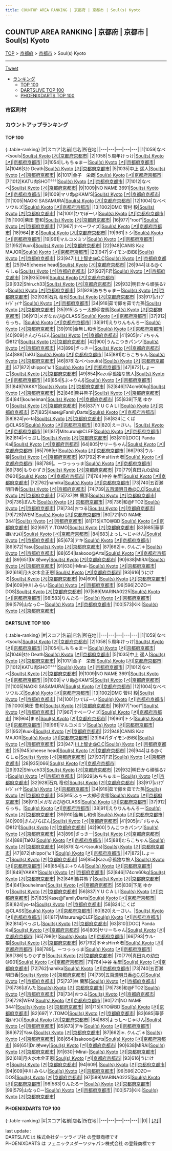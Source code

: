 ```yaml
---
title: COUNTUP AREA RANKING | 京都府 | 京都市 | Soul(s) Kyoto
---
```

## COUNTUP AREA RANKING | 京都府 | 京都市 | Soul(s) Kyoto

[TOP](/darts/rank/) > [京都府](/darts/rank/京都府/) > [京都市](/darts/rank/京都府/京都市/) > Soul(s) Kyoto

___

<a href="https://twitter.com/share?ref_src=twsrc%5Etfw" data-text="COUNTUP AREA RANKING | 京都府京都市Soul(s) Kyoto" class="twitter-share-button" data-hashtags="DARTSLIVE,PHOENIXDARTS,darts,ダーツ" data-show-count="false">Tweet</a>

* [ランキング](#カウントアップランキング)
    * [TOP 100](#top-100)
    * [DARTSLIVE TOP 100](#dartslive-top-100)
    * [PHOENIXDARTS TOP 100](#phoenixdarts-top-100)

### 市区町村

<ul>

</ul>

### カウントアップランキング

#### TOP 100



{:.table-ranking}
|#|スコア|名前|店名|所在地|
|---|---|---|---|---|
|1|1059|<span class="rank-name-dl">なべべsouls</span>|<a href="/darts/rank/shops/c0c234a1d757ee0e774c926eb736cb5a.html">Soul(s) Kyoto</a> <a href="https://search.dartslive.com/jp/shop/c0c234a1d757ee0e774c926eb736cb5a">[↗]</a>|<a href="/darts/rank/京都府/京都市">京都府京都市</a>|
|2|1058|<span class="rank-name-dl">５周年けっけ</span>|<a href="/darts/rank/shops/c0c234a1d757ee0e774c926eb736cb5a.html">Soul(s) Kyoto</a> <a href="https://search.dartslive.com/jp/shop/c0c234a1d757ee0e774c926eb736cb5a">[↗]</a>|<a href="/darts/rank/京都府/京都市">京都府京都市</a>|
|3|1054|<span class="rank-name-dl">しもちゅまー</span>|<a href="/darts/rank/shops/c0c234a1d757ee0e774c926eb736cb5a.html">Soul(s) Kyoto</a> <a href="https://search.dartslive.com/jp/shop/c0c234a1d757ee0e774c926eb736cb5a">[↗]</a>|<a href="/darts/rank/京都府/京都市">京都府京都市</a>|
|4|1046|<span class="rank-name-dl">ﾀｶｼ Death</span>|<a href="/darts/rank/shops/c0c234a1d757ee0e774c926eb736cb5a.html">Soul(s) Kyoto</a> <a href="https://search.dartslive.com/jp/shop/c0c234a1d757ee0e774c926eb736cb5a">[↗]</a>|<a href="/darts/rank/京都府/京都市">京都府京都市</a>|
|5|1035|<span class="rank-name-dl">中上 遥人</span>|<a href="/darts/rank/shops/c0c234a1d757ee0e774c926eb736cb5a.html">Soul(s) Kyoto</a> <a href="https://search.dartslive.com/jp/shop/c0c234a1d757ee0e774c926eb736cb5a">[↗]</a>|<a href="/darts/rank/京都府/京都市">京都府京都市</a>|
|6|1017|<span class="rank-name-dl">金子　栄哉</span>|<a href="/darts/rank/shops/c0c234a1d757ee0e774c926eb736cb5a.html">Soul(s) Kyoto</a> <a href="https://search.dartslive.com/jp/shop/c0c234a1d757ee0e774c926eb736cb5a">[↗]</a>|<a href="/darts/rank/京都府/京都市">京都府京都市</a>|
|7|1012|<span class="rank-name-dl">KATU肉SHOT°°°</span>|<a href="/darts/rank/shops/c0c234a1d757ee0e774c926eb736cb5a.html">Soul(s) Kyoto</a> <a href="https://search.dartslive.com/jp/shop/c0c234a1d757ee0e774c926eb736cb5a">[↗]</a>|<a href="/darts/rank/京都府/京都市">京都府京都市</a>|
|7|1012|<span class="rank-name-dl">なべべ</span>|<a href="/darts/rank/shops/c0c234a1d757ee0e774c926eb736cb5a.html">Soul(s) Kyoto</a> <a href="https://search.dartslive.com/jp/shop/c0c234a1d757ee0e774c926eb736cb5a">[↗]</a>|<a href="/darts/rank/京都府/京都市">京都府京都市</a>|
|9|1009|<span class="rank-name-dl">NO NAME 3691</span>|<a href="/darts/rank/shops/c0c234a1d757ee0e774c926eb736cb5a.html">Soul(s) Kyoto</a> <a href="https://search.dartslive.com/jp/shop/c0c234a1d757ee0e774c926eb736cb5a">[↗]</a>|<a href="/darts/rank/京都府/京都市">京都府京都市</a>|
|9|1009|<span class="rank-name-dl">マリ亀@KAM&#x27;S</span>|<a href="/darts/rank/shops/c0c234a1d757ee0e774c926eb736cb5a.html">Soul(s) Kyoto</a> <a href="https://search.dartslive.com/jp/shop/c0c234a1d757ee0e774c926eb736cb5a">[↗]</a>|<a href="/darts/rank/京都府/京都市">京都府京都市</a>|
|11|1005|<span class="rank-name-dl">NAOKI SASAMURA</span>|<a href="/darts/rank/shops/c0c234a1d757ee0e774c926eb736cb5a.html">Soul(s) Kyoto</a> <a href="https://search.dartslive.com/jp/shop/c0c234a1d757ee0e774c926eb736cb5a">[↗]</a>|<a href="/darts/rank/京都府/京都市">京都府京都市</a>|
|12|1004|<span class="rank-name-dl">なべべソウルズ</span>|<a href="/darts/rank/shops/c0c234a1d757ee0e774c926eb736cb5a.html">Soul(s) Kyoto</a> <a href="https://search.dartslive.com/jp/shop/c0c234a1d757ee0e774c926eb736cb5a">[↗]</a>|<a href="/darts/rank/京都府/京都市">京都府京都市</a>|
|13|1002|<span class="rank-name-dl">DMC 菅村 毅</span>|<a href="/darts/rank/shops/c0c234a1d757ee0e774c926eb736cb5a.html">Soul(s) Kyoto</a> <a href="https://search.dartslive.com/jp/shop/c0c234a1d757ee0e774c926eb736cb5a">[↗]</a>|<a href="/darts/rank/京都府/京都市">京都府京都市</a>|
|14|1001|<span class="rank-name-dl">ひでぼーい</span>|<a href="/darts/rank/shops/c0c234a1d757ee0e774c926eb736cb5a.html">Soul(s) Kyoto</a> <a href="https://search.dartslive.com/jp/shop/c0c234a1d757ee0e774c926eb736cb5a">[↗]</a>|<a href="/darts/rank/京都府/京都市">京都府京都市</a>|
|15|1000|<span class="rank-name-dl">柴田 豊和</span>|<a href="/darts/rank/shops/c0c234a1d757ee0e774c926eb736cb5a.html">Soul(s) Kyoto</a> <a href="https://search.dartslive.com/jp/shop/c0c234a1d757ee0e774c926eb736cb5a">[↗]</a>|<a href="/darts/rank/京都府/京都市">京都府京都市</a>|
|16|977|<span class="rank-name-dl">&quot;root&quot;</span>|<a href="/darts/rank/shops/c0c234a1d757ee0e774c926eb736cb5a.html">Soul(s) Kyoto</a> <a href="https://search.dartslive.com/jp/shop/c0c234a1d757ee0e774c926eb736cb5a">[↗]</a>|<a href="/darts/rank/京都府/京都市">京都府京都市</a>|
|17|967|<span class="rank-name-dl">ナベーワイズ</span>|<a href="/darts/rank/shops/c0c234a1d757ee0e774c926eb736cb5a.html">Soul(s) Kyoto</a> <a href="https://search.dartslive.com/jp/shop/c0c234a1d757ee0e774c926eb736cb5a">[↗]</a>|<a href="/darts/rank/京都府/京都市">京都府京都市</a>|
|18|964|<span class="rank-name-dl">まる</span>|<a href="/darts/rank/shops/c0c234a1d757ee0e774c926eb736cb5a.html">Soul(s) Kyoto</a> <a href="https://search.dartslive.com/jp/shop/c0c234a1d757ee0e774c926eb736cb5a">[↗]</a>|<a href="/darts/rank/京都府/京都市">京都府京都市</a>|
|19|961|<span class="rank-name-dl">トシ</span>|<a href="/darts/rank/shops/c0c234a1d757ee0e774c926eb736cb5a.html">Soul(s) Kyoto</a> <a href="https://search.dartslive.com/jp/shop/c0c234a1d757ee0e774c926eb736cb5a">[↗]</a>|<a href="/darts/rank/京都府/京都市">京都府京都市</a>|
|19|961|<span class="rank-name-dl">マルコメミソ</span>|<a href="/darts/rank/shops/c0c234a1d757ee0e774c926eb736cb5a.html">Soul(s) Kyoto</a> <a href="https://search.dartslive.com/jp/shop/c0c234a1d757ee0e774c926eb736cb5a">[↗]</a>|<a href="/darts/rank/京都府/京都市">京都府京都市</a>|
|21|952|<span class="rank-name-dl">¥uuki</span>|<a href="/darts/rank/shops/c0c234a1d757ee0e774c926eb736cb5a.html">Soul(s) Kyoto</a> <a href="https://search.dartslive.com/jp/shop/c0c234a1d757ee0e774c926eb736cb5a">[↗]</a>|<a href="/darts/rank/京都府/京都市">京都府京都市</a>|
|22|948|<span class="rank-name-dl">CANIS Kaz MAJOR</span>|<a href="/darts/rank/shops/c0c234a1d757ee0e774c926eb736cb5a.html">Soul(s) Kyoto</a> <a href="https://search.dartslive.com/jp/shop/c0c234a1d757ee0e774c926eb736cb5a">[↗]</a>|<a href="/darts/rank/京都府/京都市">京都府京都市</a>|
|23|947|<span class="rank-name-dl">ダイモン(BiBi)</span>|<a href="/darts/rank/shops/c0c234a1d757ee0e774c926eb736cb5a.html">Soul(s) Kyoto</a> <a href="https://search.dartslive.com/jp/shop/c0c234a1d757ee0e774c926eb736cb5a">[↗]</a>|<a href="/darts/rank/京都府/京都市">京都府京都市</a>|
|23|947|<span class="rank-name-dl">川上智史@C.C</span>|<a href="/darts/rank/shops/c0c234a1d757ee0e774c926eb736cb5a.html">Soul(s) Kyoto</a> <a href="https://search.dartslive.com/jp/shop/c0c234a1d757ee0e774c926eb736cb5a">[↗]</a>|<a href="/darts/rank/京都府/京都市">京都府京都市</a>|
|25|945|<span class="rank-name-dl">cheese head</span>|<a href="/darts/rank/shops/c0c234a1d757ee0e774c926eb736cb5a.html">Soul(s) Kyoto</a> <a href="https://search.dartslive.com/jp/shop/c0c234a1d757ee0e774c926eb736cb5a">[↗]</a>|<a href="/darts/rank/京都府/京都市">京都府京都市</a>|
|26|944|<span class="rank-name-dl">はる@くらしゅ</span>|<a href="/darts/rank/shops/c0c234a1d757ee0e774c926eb736cb5a.html">Soul(s) Kyoto</a> <a href="https://search.dartslive.com/jp/shop/c0c234a1d757ee0e774c926eb736cb5a">[↗]</a>|<a href="/darts/rank/京都府/京都市">京都府京都市</a>|
|27|937|<span class="rank-name-dl">F君</span>|<a href="/darts/rank/shops/c0c234a1d757ee0e774c926eb736cb5a.html">Soul(s) Kyoto</a> <a href="https://search.dartslive.com/jp/shop/c0c234a1d757ee0e774c926eb736cb5a">[↗]</a>|<a href="/darts/rank/京都府/京都市">京都府京都市</a>|
|28|935|<span class="rank-name-dl">066</span>|<a href="/darts/rank/shops/c0c234a1d757ee0e774c926eb736cb5a.html">Soul(s) Kyoto</a> <a href="https://search.dartslive.com/jp/shop/c0c234a1d757ee0e774c926eb736cb5a">[↗]</a>|<a href="/darts/rank/京都府/京都市">京都府京都市</a>|
|29|932|<span class="rank-name-dl">Shin.ch33</span>|<a href="/darts/rank/shops/c0c234a1d757ee0e774c926eb736cb5a.html">Soul(s) Kyoto</a> <a href="https://search.dartslive.com/jp/shop/c0c234a1d757ee0e774c926eb736cb5a">[↗]</a>|<a href="/darts/rank/京都府/京都市">京都府京都市</a>|
|29|932|<span class="rank-name-dl">明日から頑張るﾏﾝ</span>|<a href="/darts/rank/shops/c0c234a1d757ee0e774c926eb736cb5a.html">Soul(s) Kyoto</a> <a href="https://search.dartslive.com/jp/shop/c0c234a1d757ee0e774c926eb736cb5a">[↗]</a>|<a href="/darts/rank/京都府/京都市">京都府京都市</a>|
|31|929|<span class="rank-name-dl">あちちゅまー</span>|<a href="/darts/rank/shops/c0c234a1d757ee0e774c926eb736cb5a.html">Soul(s) Kyoto</a> <a href="https://search.dartslive.com/jp/shop/c0c234a1d757ee0e774c926eb736cb5a">[↗]</a>|<a href="/darts/rank/京都府/京都市">京都府京都市</a>|
|32|928|<span class="rank-name-dl">石丸 竜也</span>|<a href="/darts/rank/shops/c0c234a1d757ee0e774c926eb736cb5a.html">Soul(s) Kyoto</a> <a href="https://search.dartslive.com/jp/shop/c0c234a1d757ee0e774c926eb736cb5a">[↗]</a>|<a href="/darts/rank/京都府/京都市">京都府京都市</a>|
|33|917|<span class="rank-name-dl">ﾑﾗｵﾌﾞﾄｲｼﾞｮｲ↑</span>|<a href="/darts/rank/shops/c0c234a1d757ee0e774c926eb736cb5a.html">Soul(s) Kyoto</a> <a href="https://search.dartslive.com/jp/shop/c0c234a1d757ee0e774c926eb736cb5a">[↗]</a>|<a href="/darts/rank/京都府/京都市">京都府京都市</a>|
|34|916|<span class="rank-name-dl">茹で卵を茹でた孫</span>|<a href="/darts/rank/shops/c0c234a1d757ee0e774c926eb736cb5a.html">Soul(s) Kyoto</a> <a href="https://search.dartslive.com/jp/shop/c0c234a1d757ee0e774c926eb736cb5a">[↗]</a>|<a href="/darts/rank/京都府/京都市">京都府京都市</a>|
|35|915|<span class="rank-name-dl">ふぅー太郎＠変態</span>|<a href="/darts/rank/shops/c0c234a1d757ee0e774c926eb736cb5a.html">Soul(s) Kyoto</a> <a href="https://search.dartslive.com/jp/shop/c0c234a1d757ee0e774c926eb736cb5a">[↗]</a>|<a href="/darts/rank/京都府/京都市">京都府京都市</a>|
|36|913|<span class="rank-name-dl">メガなおぴ@CLASS</span>|<a href="/darts/rank/shops/c0c234a1d757ee0e774c926eb736cb5a.html">Soul(s) Kyoto</a> <a href="https://search.dartslive.com/jp/shop/c0c234a1d757ee0e774c926eb736cb5a">[↗]</a>|<a href="/darts/rank/京都府/京都市">京都府京都市</a>|
|37|912|<span class="rank-name-dl">らっち。</span>|<a href="/darts/rank/shops/c0c234a1d757ee0e774c926eb736cb5a.html">Soul(s) Kyoto</a> <a href="https://search.dartslive.com/jp/shop/c0c234a1d757ee0e774c926eb736cb5a">[↗]</a>|<a href="/darts/rank/京都府/京都市">京都府京都市</a>|
|38|911|<span class="rank-name-dl">えりりんもんろー</span>|<a href="/darts/rank/shops/c0c234a1d757ee0e774c926eb736cb5a.html">Soul(s) Kyoto</a> <a href="https://search.dartslive.com/jp/shop/c0c234a1d757ee0e774c926eb736cb5a">[↗]</a>|<a href="/darts/rank/京都府/京都市">京都府京都市</a>|
|39|910|<span class="rank-name-dl">金無し和也</span>|<a href="/darts/rank/shops/c0c234a1d757ee0e774c926eb736cb5a.html">Soul(s) Kyoto</a> <a href="https://search.dartslive.com/jp/shop/c0c234a1d757ee0e774c926eb736cb5a">[↗]</a>|<a href="/darts/rank/京都府/京都市">京都府京都市</a>|
|40|909|<span class="rank-name-dl">きんぴらぽん</span>|<a href="/darts/rank/shops/c0c234a1d757ee0e774c926eb736cb5a.html">Soul(s) Kyoto</a> <a href="https://search.dartslive.com/jp/shop/c0c234a1d757ee0e774c926eb736cb5a">[↗]</a>|<a href="/darts/rank/京都府/京都市">京都府京都市</a>|
|41|905|<span class="rank-name-dl">ﾊｼﾞﾒちゃん@8121</span>|<a href="/darts/rank/shops/c0c234a1d757ee0e774c926eb736cb5a.html">Soul(s) Kyoto</a> <a href="https://search.dartslive.com/jp/shop/c0c234a1d757ee0e774c926eb736cb5a">[↗]</a>|<a href="/darts/rank/京都府/京都市">京都府京都市</a>|
|42|900|<span class="rank-name-dl">うんこつきパンツ</span>|<a href="/darts/rank/shops/c0c234a1d757ee0e774c926eb736cb5a.html">Soul(s) Kyoto</a> <a href="https://search.dartslive.com/jp/shop/c0c234a1d757ee0e774c926eb736cb5a">[↗]</a>|<a href="/darts/rank/京都府/京都市">京都府京都市</a>|
|43|899|<span class="rank-name-dl">ざっきー</span>|<a href="/darts/rank/shops/c0c234a1d757ee0e774c926eb736cb5a.html">Soul(s) Kyoto</a> <a href="https://search.dartslive.com/jp/shop/c0c234a1d757ee0e774c926eb736cb5a">[↗]</a>|<a href="/darts/rank/京都府/京都市">京都府京都市</a>|
|44|888|<span class="rank-name-dl">TaKU</span>|<a href="/darts/rank/shops/c0c234a1d757ee0e774c926eb736cb5a.html">Soul(s) Kyoto</a> <a href="https://search.dartslive.com/jp/shop/c0c234a1d757ee0e774c926eb736cb5a">[↗]</a>|<a href="/darts/rank/京都府/京都市">京都府京都市</a>|
|45|881|<span class="rank-name-dl">むらこちゃん</span>|<a href="/darts/rank/shops/c0c234a1d757ee0e774c926eb736cb5a.html">Soul(s) Kyoto</a> <a href="https://search.dartslive.com/jp/shop/c0c234a1d757ee0e774c926eb736cb5a">[↗]</a>|<a href="/darts/rank/京都府/京都市">京都府京都市</a>|
|46|876|<span class="rank-name-dl">なべべsoul(s)</span>|<a href="/darts/rank/shops/c0c234a1d757ee0e774c926eb736cb5a.html">Soul(s) Kyoto</a> <a href="https://search.dartslive.com/jp/shop/c0c234a1d757ee0e774c926eb736cb5a">[↗]</a>|<a href="/darts/rank/京都府/京都市">京都府京都市</a>|
|47|872|<span class="rank-name-dl">shippo(&#x27;ω&#x27;)</span>|<a href="/darts/rank/shops/c0c234a1d757ee0e774c926eb736cb5a.html">Soul(s) Kyoto</a> <a href="https://search.dartslive.com/jp/shop/c0c234a1d757ee0e774c926eb736cb5a">[↗]</a>|<a href="/darts/rank/京都府/京都市">京都府京都市</a>|
|47|872|<span class="rank-name-dl">しょーご</span>|<a href="/darts/rank/shops/c0c234a1d757ee0e774c926eb736cb5a.html">Soul(s) Kyoto</a> <a href="https://search.dartslive.com/jp/shop/c0c234a1d757ee0e774c926eb736cb5a">[↗]</a>|<a href="/darts/rank/京都府/京都市">京都府京都市</a>|
|49|854|<span class="rank-name-dl">Kazu＠孤独な旅人</span>|<a href="/darts/rank/shops/c0c234a1d757ee0e774c926eb736cb5a.html">Soul(s) Kyoto</a> <a href="https://search.dartslive.com/jp/shop/c0c234a1d757ee0e774c926eb736cb5a">[↗]</a>|<a href="/darts/rank/京都府/京都市">京都府京都市</a>|
|49|854|<span class="rank-name-dl">§ぶ→りん§</span>|<a href="/darts/rank/shops/c0c234a1d757ee0e774c926eb736cb5a.html">Soul(s) Kyoto</a> <a href="https://search.dartslive.com/jp/shop/c0c234a1d757ee0e774c926eb736cb5a">[↗]</a>|<a href="/darts/rank/京都府/京都市">京都府京都市</a>|
|51|849|<span class="rank-name-dl">YAKKY</span>|<a href="/darts/rank/shops/c0c234a1d757ee0e774c926eb736cb5a.html">Soul(s) Kyoto</a> <a href="https://search.dartslive.com/jp/shop/c0c234a1d757ee0e774c926eb736cb5a">[↗]</a>|<a href="/darts/rank/京都府/京都市">京都府京都市</a>|
|52|846|<span class="rank-name-dl">174cm60kg</span>|<a href="/darts/rank/shops/c0c234a1d757ee0e774c926eb736cb5a.html">Soul(s) Kyoto</a> <a href="https://search.dartslive.com/jp/shop/c0c234a1d757ee0e774c926eb736cb5a">[↗]</a>|<a href="/darts/rank/京都府/京都市">京都府京都市</a>|
|52|846|<span class="rank-name-dl">熊井熊子</span>|<a href="/darts/rank/shops/c0c234a1d757ee0e774c926eb736cb5a.html">Soul(s) Kyoto</a> <a href="https://search.dartslive.com/jp/shop/c0c234a1d757ee0e774c926eb736cb5a">[↗]</a>|<a href="/darts/rank/京都府/京都市">京都府京都市</a>|
|54|841|<span class="rank-name-dl">kouheiman</span>|<a href="/darts/rank/shops/c0c234a1d757ee0e774c926eb736cb5a.html">Soul(s) Kyoto</a> <a href="https://search.dartslive.com/jp/shop/c0c234a1d757ee0e774c926eb736cb5a">[↗]</a>|<a href="/darts/rank/京都府/京都市">京都府京都市</a>|
|55|839|<span class="rank-name-dl">下尾 ゆかり</span>|<a href="/darts/rank/shops/c0c234a1d757ee0e774c926eb736cb5a.html">Soul(s) Kyoto</a> <a href="https://search.dartslive.com/jp/shop/c0c234a1d757ee0e774c926eb736cb5a">[↗]</a>|<a href="/darts/rank/京都府/京都市">京都府京都市</a>|
|56|837|<span class="rank-name-dl">Y U C A L I</span>|<a href="/darts/rank/shops/c0c234a1d757ee0e774c926eb736cb5a.html">Soul(s) Kyoto</a> <a href="https://search.dartslive.com/jp/shop/c0c234a1d757ee0e774c926eb736cb5a">[↗]</a>|<a href="/darts/rank/京都府/京都市">京都府京都市</a>|
|57|835|<span class="rank-name-dl">Kase@FamilyDarts</span>|<a href="/darts/rank/shops/c0c234a1d757ee0e774c926eb736cb5a.html">Soul(s) Kyoto</a> <a href="https://search.dartslive.com/jp/shop/c0c234a1d757ee0e774c926eb736cb5a">[↗]</a>|<a href="/darts/rank/京都府/京都市">京都府京都市</a>|
|58|824|<span class="rank-name-dl">yo-ta</span>|<a href="/darts/rank/shops/c0c234a1d757ee0e774c926eb736cb5a.html">Soul(s) Kyoto</a> <a href="https://search.dartslive.com/jp/shop/c0c234a1d757ee0e774c926eb736cb5a">[↗]</a>|<a href="/darts/rank/京都府/京都市">京都府京都市</a>|
|58|824|<span class="rank-name-dl">こくば@CLASS</span>|<a href="/darts/rank/shops/c0c234a1d757ee0e774c926eb736cb5a.html">Soul(s) Kyoto</a> <a href="https://search.dartslive.com/jp/shop/c0c234a1d757ee0e774c926eb736cb5a">[↗]</a>|<a href="/darts/rank/京都府/京都市">京都府京都市</a>|
|60|820|<span class="rank-name-dl">えーさい。</span>|<a href="/darts/rank/shops/c0c234a1d757ee0e774c926eb736cb5a.html">Soul(s) Kyoto</a> <a href="https://search.dartslive.com/jp/shop/c0c234a1d757ee0e774c926eb736cb5a">[↗]</a>|<a href="/darts/rank/京都府/京都市">京都府京都市</a>|
|61|817|<span class="rank-name-dl">Mitsurun@CLEF</span>|<a href="/darts/rank/shops/c0c234a1d757ee0e774c926eb736cb5a.html">Soul(s) Kyoto</a> <a href="https://search.dartslive.com/jp/shop/c0c234a1d757ee0e774c926eb736cb5a">[↗]</a>|<a href="/darts/rank/京都府/京都市">京都府京都市</a>|
|62|814|<span class="rank-name-dl">べっぷし</span>|<a href="/darts/rank/shops/c0c234a1d757ee0e774c926eb736cb5a.html">Soul(s) Kyoto</a> <a href="https://search.dartslive.com/jp/shop/c0c234a1d757ee0e774c926eb736cb5a">[↗]</a>|<a href="/darts/rank/京都府/京都市">京都府京都市</a>|
|63|810|<span class="rank-name-dl">[DOC] Panda Kai</span>|<a href="/darts/rank/shops/c0c234a1d757ee0e774c926eb736cb5a.html">Soul(s) Kyoto</a> <a href="https://search.dartslive.com/jp/shop/c0c234a1d757ee0e774c926eb736cb5a">[↗]</a>|<a href="/darts/rank/京都府/京都市">京都府京都市</a>|
|64|805|<span class="rank-name-dl">サリーちゃん</span>|<a href="/darts/rank/shops/c0c234a1d757ee0e774c926eb736cb5a.html">Soul(s) Kyoto</a> <a href="https://search.dartslive.com/jp/shop/c0c234a1d757ee0e774c926eb736cb5a">[↗]</a>|<a href="/darts/rank/京都府/京都市">京都府京都市</a>|
|65|798|<span class="rank-name-dl">ｾﾅ</span>|<a href="/darts/rank/shops/c0c234a1d757ee0e774c926eb736cb5a.html">Soul(s) Kyoto</a> <a href="https://search.dartslive.com/jp/shop/c0c234a1d757ee0e774c926eb736cb5a">[↗]</a>|<a href="/darts/rank/京都府/京都市">京都府京都市</a>|
|66|793|<span class="rank-name-dl">ウル-狼</span>|<a href="/darts/rank/shops/c0c234a1d757ee0e774c926eb736cb5a.html">Soul(s) Kyoto</a> <a href="https://search.dartslive.com/jp/shop/c0c234a1d757ee0e774c926eb736cb5a">[↗]</a>|<a href="/darts/rank/京都府/京都市">京都府京都市</a>|
|67|792|<span class="rank-name-dl">不☆sHin☆者</span>|<a href="/darts/rank/shops/c0c234a1d757ee0e774c926eb736cb5a.html">Soul(s) Kyoto</a> <a href="https://search.dartslive.com/jp/shop/c0c234a1d757ee0e774c926eb736cb5a">[↗]</a>|<a href="/darts/rank/京都府/京都市">京都府京都市</a>|
|68|789|<span class="rank-name-dl">。ーつっっっま</span>|<a href="/darts/rank/shops/c0c234a1d757ee0e774c926eb736cb5a.html">Soul(s) Kyoto</a> <a href="https://search.dartslive.com/jp/shop/c0c234a1d757ee0e774c926eb736cb5a">[↗]</a>|<a href="/darts/rank/京都府/京都市">京都府京都市</a>|
|69|786|<span class="rank-name-dl">もりかずき</span>|<a href="/darts/rank/shops/c0c234a1d757ee0e774c926eb736cb5a.html">Soul(s) Kyoto</a> <a href="https://search.dartslive.com/jp/shop/c0c234a1d757ee0e774c926eb736cb5a">[↗]</a>|<a href="/darts/rank/京都府/京都市">京都府京都市</a>|
|70|779|<span class="rank-name-dl">真田丸の幼虫@901</span>|<a href="/darts/rank/shops/c0c234a1d757ee0e774c926eb736cb5a.html">Soul(s) Kyoto</a> <a href="https://search.dartslive.com/jp/shop/c0c234a1d757ee0e774c926eb736cb5a">[↗]</a>|<a href="/darts/rank/京都府/京都市">京都府京都市</a>|
|71|764|<span class="rank-name-dl">中谷 祐里</span>|<a href="/darts/rank/shops/c0c234a1d757ee0e774c926eb736cb5a.html">Soul(s) Kyoto</a> <a href="https://search.dartslive.com/jp/shop/c0c234a1d757ee0e774c926eb736cb5a">[↗]</a>|<a href="/darts/rank/京都府/京都市">京都府京都市</a>|
|72|762|<span class="rank-name-dl">namika</span>|<a href="/darts/rank/shops/c0c234a1d757ee0e774c926eb736cb5a.html">Soul(s) Kyoto</a> <a href="https://search.dartslive.com/jp/shop/c0c234a1d757ee0e774c926eb736cb5a">[↗]</a>|<a href="/darts/rank/京都府/京都市">京都府京都市</a>|
|73|740|<span class="rank-name-dl">五百瀬 明日香</span>|<a href="/darts/rank/shops/c0c234a1d757ee0e774c926eb736cb5a.html">Soul(s) Kyoto</a> <a href="https://search.dartslive.com/jp/shop/c0c234a1d757ee0e774c926eb736cb5a">[↗]</a>|<a href="/darts/rank/京都府/京都市">京都府京都市</a>|
|74|739|<span class="rank-name-dl">五百瀬明日香@C.C</span>|<a href="/darts/rank/shops/c0c234a1d757ee0e774c926eb736cb5a.html">Soul(s) Kyoto</a> <a href="https://search.dartslive.com/jp/shop/c0c234a1d757ee0e774c926eb736cb5a">[↗]</a>|<a href="/darts/rank/京都府/京都市">京都府京都市</a>|
|75|737|<span class="rank-name-dl">林 蘭那</span>|<a href="/darts/rank/shops/c0c234a1d757ee0e774c926eb736cb5a.html">Soul(s) Kyoto</a> <a href="https://search.dartslive.com/jp/shop/c0c234a1d757ee0e774c926eb736cb5a">[↗]</a>|<a href="/darts/rank/京都府/京都市">京都府京都市</a>|
|76|736|<span class="rank-name-dl">ぽんた</span>|<a href="/darts/rank/shops/c0c234a1d757ee0e774c926eb736cb5a.html">Soul(s) Kyoto</a> <a href="https://search.dartslive.com/jp/shop/c0c234a1d757ee0e774c926eb736cb5a">[↗]</a>|<a href="/darts/rank/京都府/京都市">京都府京都市</a>|
|76|736|<span class="rank-name-dl">和@FTO2</span>|<a href="/darts/rank/shops/c0c234a1d757ee0e774c926eb736cb5a.html">Soul(s) Kyoto</a> <a href="https://search.dartslive.com/jp/shop/c0c234a1d757ee0e774c926eb736cb5a">[↗]</a>|<a href="/darts/rank/京都府/京都市">京都府京都市</a>|
|78|734|<span class="rank-name-dl">おつる</span>|<a href="/darts/rank/shops/c0c234a1d757ee0e774c926eb736cb5a.html">Soul(s) Kyoto</a> <a href="https://search.dartslive.com/jp/shop/c0c234a1d757ee0e774c926eb736cb5a">[↗]</a>|<a href="/darts/rank/京都府/京都市">京都府京都市</a>|
|79|728|<span class="rank-name-dl">WEM</span>|<a href="/darts/rank/shops/c0c234a1d757ee0e774c926eb736cb5a.html">Soul(s) Kyoto</a> <a href="https://search.dartslive.com/jp/shop/c0c234a1d757ee0e774c926eb736cb5a">[↗]</a>|<a href="/darts/rank/京都府/京都市">京都府京都市</a>|
|80|721|<span class="rank-name-dl">NO NAME 3441</span>|<a href="/darts/rank/shops/c0c234a1d757ee0e774c926eb736cb5a.html">Soul(s) Kyoto</a> <a href="https://search.dartslive.com/jp/shop/c0c234a1d757ee0e774c926eb736cb5a">[↗]</a>|<a href="/darts/rank/京都府/京都市">京都府京都市</a>|
|81|715|<span class="rank-name-dl">KTO@BD</span>|<a href="/darts/rank/shops/c0c234a1d757ee0e774c926eb736cb5a.html">Soul(s) Kyoto</a> <a href="https://search.dartslive.com/jp/shop/c0c234a1d757ee0e774c926eb736cb5a">[↗]</a>|<a href="/darts/rank/京都府/京都市">京都府京都市</a>|
|82|697|<span class="rank-name-dl">Ｙ.TOMO</span>|<a href="/darts/rank/shops/c0c234a1d757ee0e774c926eb736cb5a.html">Soul(s) Kyoto</a> <a href="https://search.dartslive.com/jp/shop/c0c234a1d757ee0e774c926eb736cb5a">[↗]</a>|<a href="/darts/rank/京都府/京都市">京都府京都市</a>|
|83|685|<span class="rank-name-dl">華夢姫(ﾊﾅﾕｷ)</span>|<a href="/darts/rank/shops/c0c234a1d757ee0e774c926eb736cb5a.html">Soul(s) Kyoto</a> <a href="https://search.dartslive.com/jp/shop/c0c234a1d757ee0e774c926eb736cb5a">[↗]</a>|<a href="/darts/rank/京都府/京都市">京都府京都市</a>|
|84|683|<span class="rank-name-dl">よっし～じゃけん</span>|<a href="/darts/rank/shops/c0c234a1d757ee0e774c926eb736cb5a.html">Soul(s) Kyoto</a> <a href="https://search.dartslive.com/jp/shop/c0c234a1d757ee0e774c926eb736cb5a">[↗]</a>|<a href="/darts/rank/京都府/京都市">京都府京都市</a>|
|85|673|<span class="rank-name-dl">アキ</span>|<a href="/darts/rank/shops/c0c234a1d757ee0e774c926eb736cb5a.html">Soul(s) Kyoto</a> <a href="https://search.dartslive.com/jp/shop/c0c234a1d757ee0e774c926eb736cb5a">[↗]</a>|<a href="/darts/rank/京都府/京都市">京都府京都市</a>|
|86|672|<span class="rank-name-dl">Yasu</span>|<a href="/darts/rank/shops/c0c234a1d757ee0e774c926eb736cb5a.html">Soul(s) Kyoto</a> <a href="https://search.dartslive.com/jp/shop/c0c234a1d757ee0e774c926eb736cb5a">[↗]</a>|<a href="/darts/rank/京都府/京都市">京都府京都市</a>|
|87|662|<span class="rank-name-dl">＊*.りんご.*＊</span>|<a href="/darts/rank/shops/c0c234a1d757ee0e774c926eb736cb5a.html">Soul(s) Kyoto</a> <a href="https://search.dartslive.com/jp/shop/c0c234a1d757ee0e774c926eb736cb5a">[↗]</a>|<a href="/darts/rank/京都府/京都市">京都府京都市</a>|
|88|654|<span class="rank-name-dl">Isakooo@Arts</span>|<a href="/darts/rank/shops/c0c234a1d757ee0e774c926eb736cb5a.html">Soul(s) Kyoto</a> <a href="https://search.dartslive.com/jp/shop/c0c234a1d757ee0e774c926eb736cb5a">[↗]</a>|<a href="/darts/rank/京都府/京都市">京都府京都市</a>|
|89|651|<span class="rank-name-dl">Dr.咲wey</span>|<a href="/darts/rank/shops/c0c234a1d757ee0e774c926eb736cb5a.html">Soul(s) Kyoto</a> <a href="https://search.dartslive.com/jp/shop/c0c234a1d757ee0e774c926eb736cb5a">[↗]</a>|<a href="/darts/rank/京都府/京都市">京都府京都市</a>|
|90|638|<span class="rank-name-dl">MIRAI</span>|<a href="/darts/rank/shops/c0c234a1d757ee0e774c926eb736cb5a.html">Soul(s) Kyoto</a> <a href="https://search.dartslive.com/jp/shop/c0c234a1d757ee0e774c926eb736cb5a">[↗]</a>|<a href="/darts/rank/京都府/京都市">京都府京都市</a>|
|91|630|<span class="rank-name-dl">-Mirai-</span>|<a href="/darts/rank/shops/c0c234a1d757ee0e774c926eb736cb5a.html">Soul(s) Kyoto</a> <a href="https://search.dartslive.com/jp/shop/c0c234a1d757ee0e774c926eb736cb5a">[↗]</a>|<a href="/darts/rank/京都府/京都市">京都府京都市</a>|
|92|618|<span class="rank-name-dl">月火水木金正恩</span>|<a href="/darts/rank/shops/c0c234a1d757ee0e774c926eb736cb5a.html">Soul(s) Kyoto</a> <a href="https://search.dartslive.com/jp/shop/c0c234a1d757ee0e774c926eb736cb5a">[↗]</a>|<a href="/darts/rank/京都府/京都市">京都府京都市</a>|
|93|616|<span class="rank-name-dl">うにけろ</span>|<a href="/darts/rank/shops/c0c234a1d757ee0e774c926eb736cb5a.html">Soul(s) Kyoto</a> <a href="https://search.dartslive.com/jp/shop/c0c234a1d757ee0e774c926eb736cb5a">[↗]</a>|<a href="/darts/rank/京都府/京都市">京都府京都市</a>|
|94|609|<span class="rank-name-dl">.</span>|<a href="/darts/rank/shops/c0c234a1d757ee0e774c926eb736cb5a.html">Soul(s) Kyoto</a> <a href="https://search.dartslive.com/jp/shop/c0c234a1d757ee0e774c926eb736cb5a">[↗]</a>|<a href="/darts/rank/京都府/京都市">京都府京都市</a>|
|94|609|<span class="rank-name-dl">中川 みらい</span>|<a href="/darts/rank/shops/c0c234a1d757ee0e774c926eb736cb5a.html">Soul(s) Kyoto</a> <a href="https://search.dartslive.com/jp/shop/c0c234a1d757ee0e774c926eb736cb5a">[↗]</a>|<a href="/darts/rank/京都府/京都市">京都府京都市</a>|
|96|596|<span class="rank-name-dl">ZOZO‪＝DOS</span>|<a href="/darts/rank/shops/c0c234a1d757ee0e774c926eb736cb5a.html">Soul(s) Kyoto</a> <a href="https://search.dartslive.com/jp/shop/c0c234a1d757ee0e774c926eb736cb5a">[↗]</a>|<a href="/darts/rank/京都府/京都市">京都府京都市</a>|
|97|589|<span class="rank-name-dl">MARINA0225</span>|<a href="/darts/rank/shops/c0c234a1d757ee0e774c926eb736cb5a.html">Soul(s) Kyoto</a> <a href="https://search.dartslive.com/jp/shop/c0c234a1d757ee0e774c926eb736cb5a">[↗]</a>|<a href="/darts/rank/京都府/京都市">京都府京都市</a>|
|98|583|<span class="rank-name-dl">りんたろー</span>|<a href="/darts/rank/shops/c0c234a1d757ee0e774c926eb736cb5a.html">Soul(s) Kyoto</a> <a href="https://search.dartslive.com/jp/shop/c0c234a1d757ee0e774c926eb736cb5a">[↗]</a>|<a href="/darts/rank/京都府/京都市">京都府京都市</a>|
|99|579|<span class="rank-name-dl">山なっCー</span>|<a href="/darts/rank/shops/c0c234a1d757ee0e774c926eb736cb5a.html">Soul(s) Kyoto</a> <a href="https://search.dartslive.com/jp/shop/c0c234a1d757ee0e774c926eb736cb5a">[↗]</a>|<a href="/darts/rank/京都府/京都市">京都府京都市</a>|
|100|573|<span class="rank-name-dl">KiKi</span>|<a href="/darts/rank/shops/c0c234a1d757ee0e774c926eb736cb5a.html">Soul(s) Kyoto</a> <a href="https://search.dartslive.com/jp/shop/c0c234a1d757ee0e774c926eb736cb5a">[↗]</a>|<a href="/darts/rank/京都府/京都市">京都府京都市</a>|


#### DARTSLIVE TOP 100



{:.table-ranking}
|#|スコア|名前|店名|所在地|
|---|---|---|---|---|
|1|1059|<span class="rank-name-dl">なべべsouls</span>|<a href="/darts/rank/shops/c0c234a1d757ee0e774c926eb736cb5a.html">Soul(s) Kyoto</a> <a href="https://search.dartslive.com/jp/shop/c0c234a1d757ee0e774c926eb736cb5a">[↗]</a>|<a href="/darts/rank/京都府/京都市">京都府京都市</a>|
|2|1058|<span class="rank-name-dl">５周年けっけ</span>|<a href="/darts/rank/shops/c0c234a1d757ee0e774c926eb736cb5a.html">Soul(s) Kyoto</a> <a href="https://search.dartslive.com/jp/shop/c0c234a1d757ee0e774c926eb736cb5a">[↗]</a>|<a href="/darts/rank/京都府/京都市">京都府京都市</a>|
|3|1054|<span class="rank-name-dl">しもちゅまー</span>|<a href="/darts/rank/shops/c0c234a1d757ee0e774c926eb736cb5a.html">Soul(s) Kyoto</a> <a href="https://search.dartslive.com/jp/shop/c0c234a1d757ee0e774c926eb736cb5a">[↗]</a>|<a href="/darts/rank/京都府/京都市">京都府京都市</a>|
|4|1046|<span class="rank-name-dl">ﾀｶｼ Death</span>|<a href="/darts/rank/shops/c0c234a1d757ee0e774c926eb736cb5a.html">Soul(s) Kyoto</a> <a href="https://search.dartslive.com/jp/shop/c0c234a1d757ee0e774c926eb736cb5a">[↗]</a>|<a href="/darts/rank/京都府/京都市">京都府京都市</a>|
|5|1035|<span class="rank-name-dl">中上 遥人</span>|<a href="/darts/rank/shops/c0c234a1d757ee0e774c926eb736cb5a.html">Soul(s) Kyoto</a> <a href="https://search.dartslive.com/jp/shop/c0c234a1d757ee0e774c926eb736cb5a">[↗]</a>|<a href="/darts/rank/京都府/京都市">京都府京都市</a>|
|6|1017|<span class="rank-name-dl">金子　栄哉</span>|<a href="/darts/rank/shops/c0c234a1d757ee0e774c926eb736cb5a.html">Soul(s) Kyoto</a> <a href="https://search.dartslive.com/jp/shop/c0c234a1d757ee0e774c926eb736cb5a">[↗]</a>|<a href="/darts/rank/京都府/京都市">京都府京都市</a>|
|7|1012|<span class="rank-name-dl">KATU肉SHOT°°°</span>|<a href="/darts/rank/shops/c0c234a1d757ee0e774c926eb736cb5a.html">Soul(s) Kyoto</a> <a href="https://search.dartslive.com/jp/shop/c0c234a1d757ee0e774c926eb736cb5a">[↗]</a>|<a href="/darts/rank/京都府/京都市">京都府京都市</a>|
|7|1012|<span class="rank-name-dl">なべべ</span>|<a href="/darts/rank/shops/c0c234a1d757ee0e774c926eb736cb5a.html">Soul(s) Kyoto</a> <a href="https://search.dartslive.com/jp/shop/c0c234a1d757ee0e774c926eb736cb5a">[↗]</a>|<a href="/darts/rank/京都府/京都市">京都府京都市</a>|
|9|1009|<span class="rank-name-dl">NO NAME 3691</span>|<a href="/darts/rank/shops/c0c234a1d757ee0e774c926eb736cb5a.html">Soul(s) Kyoto</a> <a href="https://search.dartslive.com/jp/shop/c0c234a1d757ee0e774c926eb736cb5a">[↗]</a>|<a href="/darts/rank/京都府/京都市">京都府京都市</a>|
|9|1009|<span class="rank-name-dl">マリ亀@KAM&#x27;S</span>|<a href="/darts/rank/shops/c0c234a1d757ee0e774c926eb736cb5a.html">Soul(s) Kyoto</a> <a href="https://search.dartslive.com/jp/shop/c0c234a1d757ee0e774c926eb736cb5a">[↗]</a>|<a href="/darts/rank/京都府/京都市">京都府京都市</a>|
|11|1005|<span class="rank-name-dl">NAOKI SASAMURA</span>|<a href="/darts/rank/shops/c0c234a1d757ee0e774c926eb736cb5a.html">Soul(s) Kyoto</a> <a href="https://search.dartslive.com/jp/shop/c0c234a1d757ee0e774c926eb736cb5a">[↗]</a>|<a href="/darts/rank/京都府/京都市">京都府京都市</a>|
|12|1004|<span class="rank-name-dl">なべべソウルズ</span>|<a href="/darts/rank/shops/c0c234a1d757ee0e774c926eb736cb5a.html">Soul(s) Kyoto</a> <a href="https://search.dartslive.com/jp/shop/c0c234a1d757ee0e774c926eb736cb5a">[↗]</a>|<a href="/darts/rank/京都府/京都市">京都府京都市</a>|
|13|1002|<span class="rank-name-dl">DMC 菅村 毅</span>|<a href="/darts/rank/shops/c0c234a1d757ee0e774c926eb736cb5a.html">Soul(s) Kyoto</a> <a href="https://search.dartslive.com/jp/shop/c0c234a1d757ee0e774c926eb736cb5a">[↗]</a>|<a href="/darts/rank/京都府/京都市">京都府京都市</a>|
|14|1001|<span class="rank-name-dl">ひでぼーい</span>|<a href="/darts/rank/shops/c0c234a1d757ee0e774c926eb736cb5a.html">Soul(s) Kyoto</a> <a href="https://search.dartslive.com/jp/shop/c0c234a1d757ee0e774c926eb736cb5a">[↗]</a>|<a href="/darts/rank/京都府/京都市">京都府京都市</a>|
|15|1000|<span class="rank-name-dl">柴田 豊和</span>|<a href="/darts/rank/shops/c0c234a1d757ee0e774c926eb736cb5a.html">Soul(s) Kyoto</a> <a href="https://search.dartslive.com/jp/shop/c0c234a1d757ee0e774c926eb736cb5a">[↗]</a>|<a href="/darts/rank/京都府/京都市">京都府京都市</a>|
|16|977|<span class="rank-name-dl">&quot;root&quot;</span>|<a href="/darts/rank/shops/c0c234a1d757ee0e774c926eb736cb5a.html">Soul(s) Kyoto</a> <a href="https://search.dartslive.com/jp/shop/c0c234a1d757ee0e774c926eb736cb5a">[↗]</a>|<a href="/darts/rank/京都府/京都市">京都府京都市</a>|
|17|967|<span class="rank-name-dl">ナベーワイズ</span>|<a href="/darts/rank/shops/c0c234a1d757ee0e774c926eb736cb5a.html">Soul(s) Kyoto</a> <a href="https://search.dartslive.com/jp/shop/c0c234a1d757ee0e774c926eb736cb5a">[↗]</a>|<a href="/darts/rank/京都府/京都市">京都府京都市</a>|
|18|964|<span class="rank-name-dl">まる</span>|<a href="/darts/rank/shops/c0c234a1d757ee0e774c926eb736cb5a.html">Soul(s) Kyoto</a> <a href="https://search.dartslive.com/jp/shop/c0c234a1d757ee0e774c926eb736cb5a">[↗]</a>|<a href="/darts/rank/京都府/京都市">京都府京都市</a>|
|19|961|<span class="rank-name-dl">トシ</span>|<a href="/darts/rank/shops/c0c234a1d757ee0e774c926eb736cb5a.html">Soul(s) Kyoto</a> <a href="https://search.dartslive.com/jp/shop/c0c234a1d757ee0e774c926eb736cb5a">[↗]</a>|<a href="/darts/rank/京都府/京都市">京都府京都市</a>|
|19|961|<span class="rank-name-dl">マルコメミソ</span>|<a href="/darts/rank/shops/c0c234a1d757ee0e774c926eb736cb5a.html">Soul(s) Kyoto</a> <a href="https://search.dartslive.com/jp/shop/c0c234a1d757ee0e774c926eb736cb5a">[↗]</a>|<a href="/darts/rank/京都府/京都市">京都府京都市</a>|
|21|952|<span class="rank-name-dl">¥uuki</span>|<a href="/darts/rank/shops/c0c234a1d757ee0e774c926eb736cb5a.html">Soul(s) Kyoto</a> <a href="https://search.dartslive.com/jp/shop/c0c234a1d757ee0e774c926eb736cb5a">[↗]</a>|<a href="/darts/rank/京都府/京都市">京都府京都市</a>|
|22|948|<span class="rank-name-dl">CANIS Kaz MAJOR</span>|<a href="/darts/rank/shops/c0c234a1d757ee0e774c926eb736cb5a.html">Soul(s) Kyoto</a> <a href="https://search.dartslive.com/jp/shop/c0c234a1d757ee0e774c926eb736cb5a">[↗]</a>|<a href="/darts/rank/京都府/京都市">京都府京都市</a>|
|23|947|<span class="rank-name-dl">ダイモン(BiBi)</span>|<a href="/darts/rank/shops/c0c234a1d757ee0e774c926eb736cb5a.html">Soul(s) Kyoto</a> <a href="https://search.dartslive.com/jp/shop/c0c234a1d757ee0e774c926eb736cb5a">[↗]</a>|<a href="/darts/rank/京都府/京都市">京都府京都市</a>|
|23|947|<span class="rank-name-dl">川上智史@C.C</span>|<a href="/darts/rank/shops/c0c234a1d757ee0e774c926eb736cb5a.html">Soul(s) Kyoto</a> <a href="https://search.dartslive.com/jp/shop/c0c234a1d757ee0e774c926eb736cb5a">[↗]</a>|<a href="/darts/rank/京都府/京都市">京都府京都市</a>|
|25|945|<span class="rank-name-dl">cheese head</span>|<a href="/darts/rank/shops/c0c234a1d757ee0e774c926eb736cb5a.html">Soul(s) Kyoto</a> <a href="https://search.dartslive.com/jp/shop/c0c234a1d757ee0e774c926eb736cb5a">[↗]</a>|<a href="/darts/rank/京都府/京都市">京都府京都市</a>|
|26|944|<span class="rank-name-dl">はる@くらしゅ</span>|<a href="/darts/rank/shops/c0c234a1d757ee0e774c926eb736cb5a.html">Soul(s) Kyoto</a> <a href="https://search.dartslive.com/jp/shop/c0c234a1d757ee0e774c926eb736cb5a">[↗]</a>|<a href="/darts/rank/京都府/京都市">京都府京都市</a>|
|27|937|<span class="rank-name-dl">F君</span>|<a href="/darts/rank/shops/c0c234a1d757ee0e774c926eb736cb5a.html">Soul(s) Kyoto</a> <a href="https://search.dartslive.com/jp/shop/c0c234a1d757ee0e774c926eb736cb5a">[↗]</a>|<a href="/darts/rank/京都府/京都市">京都府京都市</a>|
|28|935|<span class="rank-name-dl">066</span>|<a href="/darts/rank/shops/c0c234a1d757ee0e774c926eb736cb5a.html">Soul(s) Kyoto</a> <a href="https://search.dartslive.com/jp/shop/c0c234a1d757ee0e774c926eb736cb5a">[↗]</a>|<a href="/darts/rank/京都府/京都市">京都府京都市</a>|
|29|932|<span class="rank-name-dl">Shin.ch33</span>|<a href="/darts/rank/shops/c0c234a1d757ee0e774c926eb736cb5a.html">Soul(s) Kyoto</a> <a href="https://search.dartslive.com/jp/shop/c0c234a1d757ee0e774c926eb736cb5a">[↗]</a>|<a href="/darts/rank/京都府/京都市">京都府京都市</a>|
|29|932|<span class="rank-name-dl">明日から頑張るﾏﾝ</span>|<a href="/darts/rank/shops/c0c234a1d757ee0e774c926eb736cb5a.html">Soul(s) Kyoto</a> <a href="https://search.dartslive.com/jp/shop/c0c234a1d757ee0e774c926eb736cb5a">[↗]</a>|<a href="/darts/rank/京都府/京都市">京都府京都市</a>|
|31|929|<span class="rank-name-dl">あちちゅまー</span>|<a href="/darts/rank/shops/c0c234a1d757ee0e774c926eb736cb5a.html">Soul(s) Kyoto</a> <a href="https://search.dartslive.com/jp/shop/c0c234a1d757ee0e774c926eb736cb5a">[↗]</a>|<a href="/darts/rank/京都府/京都市">京都府京都市</a>|
|32|928|<span class="rank-name-dl">石丸 竜也</span>|<a href="/darts/rank/shops/c0c234a1d757ee0e774c926eb736cb5a.html">Soul(s) Kyoto</a> <a href="https://search.dartslive.com/jp/shop/c0c234a1d757ee0e774c926eb736cb5a">[↗]</a>|<a href="/darts/rank/京都府/京都市">京都府京都市</a>|
|33|917|<span class="rank-name-dl">ﾑﾗｵﾌﾞﾄｲｼﾞｮｲ↑</span>|<a href="/darts/rank/shops/c0c234a1d757ee0e774c926eb736cb5a.html">Soul(s) Kyoto</a> <a href="https://search.dartslive.com/jp/shop/c0c234a1d757ee0e774c926eb736cb5a">[↗]</a>|<a href="/darts/rank/京都府/京都市">京都府京都市</a>|
|34|916|<span class="rank-name-dl">茹で卵を茹でた孫</span>|<a href="/darts/rank/shops/c0c234a1d757ee0e774c926eb736cb5a.html">Soul(s) Kyoto</a> <a href="https://search.dartslive.com/jp/shop/c0c234a1d757ee0e774c926eb736cb5a">[↗]</a>|<a href="/darts/rank/京都府/京都市">京都府京都市</a>|
|35|915|<span class="rank-name-dl">ふぅー太郎＠変態</span>|<a href="/darts/rank/shops/c0c234a1d757ee0e774c926eb736cb5a.html">Soul(s) Kyoto</a> <a href="https://search.dartslive.com/jp/shop/c0c234a1d757ee0e774c926eb736cb5a">[↗]</a>|<a href="/darts/rank/京都府/京都市">京都府京都市</a>|
|36|913|<span class="rank-name-dl">メガなおぴ@CLASS</span>|<a href="/darts/rank/shops/c0c234a1d757ee0e774c926eb736cb5a.html">Soul(s) Kyoto</a> <a href="https://search.dartslive.com/jp/shop/c0c234a1d757ee0e774c926eb736cb5a">[↗]</a>|<a href="/darts/rank/京都府/京都市">京都府京都市</a>|
|37|912|<span class="rank-name-dl">らっち。</span>|<a href="/darts/rank/shops/c0c234a1d757ee0e774c926eb736cb5a.html">Soul(s) Kyoto</a> <a href="https://search.dartslive.com/jp/shop/c0c234a1d757ee0e774c926eb736cb5a">[↗]</a>|<a href="/darts/rank/京都府/京都市">京都府京都市</a>|
|38|911|<span class="rank-name-dl">えりりんもんろー</span>|<a href="/darts/rank/shops/c0c234a1d757ee0e774c926eb736cb5a.html">Soul(s) Kyoto</a> <a href="https://search.dartslive.com/jp/shop/c0c234a1d757ee0e774c926eb736cb5a">[↗]</a>|<a href="/darts/rank/京都府/京都市">京都府京都市</a>|
|39|910|<span class="rank-name-dl">金無し和也</span>|<a href="/darts/rank/shops/c0c234a1d757ee0e774c926eb736cb5a.html">Soul(s) Kyoto</a> <a href="https://search.dartslive.com/jp/shop/c0c234a1d757ee0e774c926eb736cb5a">[↗]</a>|<a href="/darts/rank/京都府/京都市">京都府京都市</a>|
|40|909|<span class="rank-name-dl">きんぴらぽん</span>|<a href="/darts/rank/shops/c0c234a1d757ee0e774c926eb736cb5a.html">Soul(s) Kyoto</a> <a href="https://search.dartslive.com/jp/shop/c0c234a1d757ee0e774c926eb736cb5a">[↗]</a>|<a href="/darts/rank/京都府/京都市">京都府京都市</a>|
|41|905|<span class="rank-name-dl">ﾊｼﾞﾒちゃん@8121</span>|<a href="/darts/rank/shops/c0c234a1d757ee0e774c926eb736cb5a.html">Soul(s) Kyoto</a> <a href="https://search.dartslive.com/jp/shop/c0c234a1d757ee0e774c926eb736cb5a">[↗]</a>|<a href="/darts/rank/京都府/京都市">京都府京都市</a>|
|42|900|<span class="rank-name-dl">うんこつきパンツ</span>|<a href="/darts/rank/shops/c0c234a1d757ee0e774c926eb736cb5a.html">Soul(s) Kyoto</a> <a href="https://search.dartslive.com/jp/shop/c0c234a1d757ee0e774c926eb736cb5a">[↗]</a>|<a href="/darts/rank/京都府/京都市">京都府京都市</a>|
|43|899|<span class="rank-name-dl">ざっきー</span>|<a href="/darts/rank/shops/c0c234a1d757ee0e774c926eb736cb5a.html">Soul(s) Kyoto</a> <a href="https://search.dartslive.com/jp/shop/c0c234a1d757ee0e774c926eb736cb5a">[↗]</a>|<a href="/darts/rank/京都府/京都市">京都府京都市</a>|
|44|888|<span class="rank-name-dl">TaKU</span>|<a href="/darts/rank/shops/c0c234a1d757ee0e774c926eb736cb5a.html">Soul(s) Kyoto</a> <a href="https://search.dartslive.com/jp/shop/c0c234a1d757ee0e774c926eb736cb5a">[↗]</a>|<a href="/darts/rank/京都府/京都市">京都府京都市</a>|
|45|881|<span class="rank-name-dl">むらこちゃん</span>|<a href="/darts/rank/shops/c0c234a1d757ee0e774c926eb736cb5a.html">Soul(s) Kyoto</a> <a href="https://search.dartslive.com/jp/shop/c0c234a1d757ee0e774c926eb736cb5a">[↗]</a>|<a href="/darts/rank/京都府/京都市">京都府京都市</a>|
|46|876|<span class="rank-name-dl">なべべsoul(s)</span>|<a href="/darts/rank/shops/c0c234a1d757ee0e774c926eb736cb5a.html">Soul(s) Kyoto</a> <a href="https://search.dartslive.com/jp/shop/c0c234a1d757ee0e774c926eb736cb5a">[↗]</a>|<a href="/darts/rank/京都府/京都市">京都府京都市</a>|
|47|872|<span class="rank-name-dl">shippo(&#x27;ω&#x27;)</span>|<a href="/darts/rank/shops/c0c234a1d757ee0e774c926eb736cb5a.html">Soul(s) Kyoto</a> <a href="https://search.dartslive.com/jp/shop/c0c234a1d757ee0e774c926eb736cb5a">[↗]</a>|<a href="/darts/rank/京都府/京都市">京都府京都市</a>|
|47|872|<span class="rank-name-dl">しょーご</span>|<a href="/darts/rank/shops/c0c234a1d757ee0e774c926eb736cb5a.html">Soul(s) Kyoto</a> <a href="https://search.dartslive.com/jp/shop/c0c234a1d757ee0e774c926eb736cb5a">[↗]</a>|<a href="/darts/rank/京都府/京都市">京都府京都市</a>|
|49|854|<span class="rank-name-dl">Kazu＠孤独な旅人</span>|<a href="/darts/rank/shops/c0c234a1d757ee0e774c926eb736cb5a.html">Soul(s) Kyoto</a> <a href="https://search.dartslive.com/jp/shop/c0c234a1d757ee0e774c926eb736cb5a">[↗]</a>|<a href="/darts/rank/京都府/京都市">京都府京都市</a>|
|49|854|<span class="rank-name-dl">§ぶ→りん§</span>|<a href="/darts/rank/shops/c0c234a1d757ee0e774c926eb736cb5a.html">Soul(s) Kyoto</a> <a href="https://search.dartslive.com/jp/shop/c0c234a1d757ee0e774c926eb736cb5a">[↗]</a>|<a href="/darts/rank/京都府/京都市">京都府京都市</a>|
|51|849|<span class="rank-name-dl">YAKKY</span>|<a href="/darts/rank/shops/c0c234a1d757ee0e774c926eb736cb5a.html">Soul(s) Kyoto</a> <a href="https://search.dartslive.com/jp/shop/c0c234a1d757ee0e774c926eb736cb5a">[↗]</a>|<a href="/darts/rank/京都府/京都市">京都府京都市</a>|
|52|846|<span class="rank-name-dl">174cm60kg</span>|<a href="/darts/rank/shops/c0c234a1d757ee0e774c926eb736cb5a.html">Soul(s) Kyoto</a> <a href="https://search.dartslive.com/jp/shop/c0c234a1d757ee0e774c926eb736cb5a">[↗]</a>|<a href="/darts/rank/京都府/京都市">京都府京都市</a>|
|52|846|<span class="rank-name-dl">熊井熊子</span>|<a href="/darts/rank/shops/c0c234a1d757ee0e774c926eb736cb5a.html">Soul(s) Kyoto</a> <a href="https://search.dartslive.com/jp/shop/c0c234a1d757ee0e774c926eb736cb5a">[↗]</a>|<a href="/darts/rank/京都府/京都市">京都府京都市</a>|
|54|841|<span class="rank-name-dl">kouheiman</span>|<a href="/darts/rank/shops/c0c234a1d757ee0e774c926eb736cb5a.html">Soul(s) Kyoto</a> <a href="https://search.dartslive.com/jp/shop/c0c234a1d757ee0e774c926eb736cb5a">[↗]</a>|<a href="/darts/rank/京都府/京都市">京都府京都市</a>|
|55|839|<span class="rank-name-dl">下尾 ゆかり</span>|<a href="/darts/rank/shops/c0c234a1d757ee0e774c926eb736cb5a.html">Soul(s) Kyoto</a> <a href="https://search.dartslive.com/jp/shop/c0c234a1d757ee0e774c926eb736cb5a">[↗]</a>|<a href="/darts/rank/京都府/京都市">京都府京都市</a>|
|56|837|<span class="rank-name-dl">Y U C A L I</span>|<a href="/darts/rank/shops/c0c234a1d757ee0e774c926eb736cb5a.html">Soul(s) Kyoto</a> <a href="https://search.dartslive.com/jp/shop/c0c234a1d757ee0e774c926eb736cb5a">[↗]</a>|<a href="/darts/rank/京都府/京都市">京都府京都市</a>|
|57|835|<span class="rank-name-dl">Kase@FamilyDarts</span>|<a href="/darts/rank/shops/c0c234a1d757ee0e774c926eb736cb5a.html">Soul(s) Kyoto</a> <a href="https://search.dartslive.com/jp/shop/c0c234a1d757ee0e774c926eb736cb5a">[↗]</a>|<a href="/darts/rank/京都府/京都市">京都府京都市</a>|
|58|824|<span class="rank-name-dl">yo-ta</span>|<a href="/darts/rank/shops/c0c234a1d757ee0e774c926eb736cb5a.html">Soul(s) Kyoto</a> <a href="https://search.dartslive.com/jp/shop/c0c234a1d757ee0e774c926eb736cb5a">[↗]</a>|<a href="/darts/rank/京都府/京都市">京都府京都市</a>|
|58|824|<span class="rank-name-dl">こくば@CLASS</span>|<a href="/darts/rank/shops/c0c234a1d757ee0e774c926eb736cb5a.html">Soul(s) Kyoto</a> <a href="https://search.dartslive.com/jp/shop/c0c234a1d757ee0e774c926eb736cb5a">[↗]</a>|<a href="/darts/rank/京都府/京都市">京都府京都市</a>|
|60|820|<span class="rank-name-dl">えーさい。</span>|<a href="/darts/rank/shops/c0c234a1d757ee0e774c926eb736cb5a.html">Soul(s) Kyoto</a> <a href="https://search.dartslive.com/jp/shop/c0c234a1d757ee0e774c926eb736cb5a">[↗]</a>|<a href="/darts/rank/京都府/京都市">京都府京都市</a>|
|61|817|<span class="rank-name-dl">Mitsurun@CLEF</span>|<a href="/darts/rank/shops/c0c234a1d757ee0e774c926eb736cb5a.html">Soul(s) Kyoto</a> <a href="https://search.dartslive.com/jp/shop/c0c234a1d757ee0e774c926eb736cb5a">[↗]</a>|<a href="/darts/rank/京都府/京都市">京都府京都市</a>|
|62|814|<span class="rank-name-dl">べっぷし</span>|<a href="/darts/rank/shops/c0c234a1d757ee0e774c926eb736cb5a.html">Soul(s) Kyoto</a> <a href="https://search.dartslive.com/jp/shop/c0c234a1d757ee0e774c926eb736cb5a">[↗]</a>|<a href="/darts/rank/京都府/京都市">京都府京都市</a>|
|63|810|<span class="rank-name-dl">[DOC] Panda Kai</span>|<a href="/darts/rank/shops/c0c234a1d757ee0e774c926eb736cb5a.html">Soul(s) Kyoto</a> <a href="https://search.dartslive.com/jp/shop/c0c234a1d757ee0e774c926eb736cb5a">[↗]</a>|<a href="/darts/rank/京都府/京都市">京都府京都市</a>|
|64|805|<span class="rank-name-dl">サリーちゃん</span>|<a href="/darts/rank/shops/c0c234a1d757ee0e774c926eb736cb5a.html">Soul(s) Kyoto</a> <a href="https://search.dartslive.com/jp/shop/c0c234a1d757ee0e774c926eb736cb5a">[↗]</a>|<a href="/darts/rank/京都府/京都市">京都府京都市</a>|
|65|798|<span class="rank-name-dl">ｾﾅ</span>|<a href="/darts/rank/shops/c0c234a1d757ee0e774c926eb736cb5a.html">Soul(s) Kyoto</a> <a href="https://search.dartslive.com/jp/shop/c0c234a1d757ee0e774c926eb736cb5a">[↗]</a>|<a href="/darts/rank/京都府/京都市">京都府京都市</a>|
|66|793|<span class="rank-name-dl">ウル-狼</span>|<a href="/darts/rank/shops/c0c234a1d757ee0e774c926eb736cb5a.html">Soul(s) Kyoto</a> <a href="https://search.dartslive.com/jp/shop/c0c234a1d757ee0e774c926eb736cb5a">[↗]</a>|<a href="/darts/rank/京都府/京都市">京都府京都市</a>|
|67|792|<span class="rank-name-dl">不☆sHin☆者</span>|<a href="/darts/rank/shops/c0c234a1d757ee0e774c926eb736cb5a.html">Soul(s) Kyoto</a> <a href="https://search.dartslive.com/jp/shop/c0c234a1d757ee0e774c926eb736cb5a">[↗]</a>|<a href="/darts/rank/京都府/京都市">京都府京都市</a>|
|68|789|<span class="rank-name-dl">。ーつっっっま</span>|<a href="/darts/rank/shops/c0c234a1d757ee0e774c926eb736cb5a.html">Soul(s) Kyoto</a> <a href="https://search.dartslive.com/jp/shop/c0c234a1d757ee0e774c926eb736cb5a">[↗]</a>|<a href="/darts/rank/京都府/京都市">京都府京都市</a>|
|69|786|<span class="rank-name-dl">もりかずき</span>|<a href="/darts/rank/shops/c0c234a1d757ee0e774c926eb736cb5a.html">Soul(s) Kyoto</a> <a href="https://search.dartslive.com/jp/shop/c0c234a1d757ee0e774c926eb736cb5a">[↗]</a>|<a href="/darts/rank/京都府/京都市">京都府京都市</a>|
|70|779|<span class="rank-name-dl">真田丸の幼虫@901</span>|<a href="/darts/rank/shops/c0c234a1d757ee0e774c926eb736cb5a.html">Soul(s) Kyoto</a> <a href="https://search.dartslive.com/jp/shop/c0c234a1d757ee0e774c926eb736cb5a">[↗]</a>|<a href="/darts/rank/京都府/京都市">京都府京都市</a>|
|71|764|<span class="rank-name-dl">中谷 祐里</span>|<a href="/darts/rank/shops/c0c234a1d757ee0e774c926eb736cb5a.html">Soul(s) Kyoto</a> <a href="https://search.dartslive.com/jp/shop/c0c234a1d757ee0e774c926eb736cb5a">[↗]</a>|<a href="/darts/rank/京都府/京都市">京都府京都市</a>|
|72|762|<span class="rank-name-dl">namika</span>|<a href="/darts/rank/shops/c0c234a1d757ee0e774c926eb736cb5a.html">Soul(s) Kyoto</a> <a href="https://search.dartslive.com/jp/shop/c0c234a1d757ee0e774c926eb736cb5a">[↗]</a>|<a href="/darts/rank/京都府/京都市">京都府京都市</a>|
|73|740|<span class="rank-name-dl">五百瀬 明日香</span>|<a href="/darts/rank/shops/c0c234a1d757ee0e774c926eb736cb5a.html">Soul(s) Kyoto</a> <a href="https://search.dartslive.com/jp/shop/c0c234a1d757ee0e774c926eb736cb5a">[↗]</a>|<a href="/darts/rank/京都府/京都市">京都府京都市</a>|
|74|739|<span class="rank-name-dl">五百瀬明日香@C.C</span>|<a href="/darts/rank/shops/c0c234a1d757ee0e774c926eb736cb5a.html">Soul(s) Kyoto</a> <a href="https://search.dartslive.com/jp/shop/c0c234a1d757ee0e774c926eb736cb5a">[↗]</a>|<a href="/darts/rank/京都府/京都市">京都府京都市</a>|
|75|737|<span class="rank-name-dl">林 蘭那</span>|<a href="/darts/rank/shops/c0c234a1d757ee0e774c926eb736cb5a.html">Soul(s) Kyoto</a> <a href="https://search.dartslive.com/jp/shop/c0c234a1d757ee0e774c926eb736cb5a">[↗]</a>|<a href="/darts/rank/京都府/京都市">京都府京都市</a>|
|76|736|<span class="rank-name-dl">ぽんた</span>|<a href="/darts/rank/shops/c0c234a1d757ee0e774c926eb736cb5a.html">Soul(s) Kyoto</a> <a href="https://search.dartslive.com/jp/shop/c0c234a1d757ee0e774c926eb736cb5a">[↗]</a>|<a href="/darts/rank/京都府/京都市">京都府京都市</a>|
|76|736|<span class="rank-name-dl">和@FTO2</span>|<a href="/darts/rank/shops/c0c234a1d757ee0e774c926eb736cb5a.html">Soul(s) Kyoto</a> <a href="https://search.dartslive.com/jp/shop/c0c234a1d757ee0e774c926eb736cb5a">[↗]</a>|<a href="/darts/rank/京都府/京都市">京都府京都市</a>|
|78|734|<span class="rank-name-dl">おつる</span>|<a href="/darts/rank/shops/c0c234a1d757ee0e774c926eb736cb5a.html">Soul(s) Kyoto</a> <a href="https://search.dartslive.com/jp/shop/c0c234a1d757ee0e774c926eb736cb5a">[↗]</a>|<a href="/darts/rank/京都府/京都市">京都府京都市</a>|
|79|728|<span class="rank-name-dl">WEM</span>|<a href="/darts/rank/shops/c0c234a1d757ee0e774c926eb736cb5a.html">Soul(s) Kyoto</a> <a href="https://search.dartslive.com/jp/shop/c0c234a1d757ee0e774c926eb736cb5a">[↗]</a>|<a href="/darts/rank/京都府/京都市">京都府京都市</a>|
|80|721|<span class="rank-name-dl">NO NAME 3441</span>|<a href="/darts/rank/shops/c0c234a1d757ee0e774c926eb736cb5a.html">Soul(s) Kyoto</a> <a href="https://search.dartslive.com/jp/shop/c0c234a1d757ee0e774c926eb736cb5a">[↗]</a>|<a href="/darts/rank/京都府/京都市">京都府京都市</a>|
|81|715|<span class="rank-name-dl">KTO@BD</span>|<a href="/darts/rank/shops/c0c234a1d757ee0e774c926eb736cb5a.html">Soul(s) Kyoto</a> <a href="https://search.dartslive.com/jp/shop/c0c234a1d757ee0e774c926eb736cb5a">[↗]</a>|<a href="/darts/rank/京都府/京都市">京都府京都市</a>|
|82|697|<span class="rank-name-dl">Ｙ.TOMO</span>|<a href="/darts/rank/shops/c0c234a1d757ee0e774c926eb736cb5a.html">Soul(s) Kyoto</a> <a href="https://search.dartslive.com/jp/shop/c0c234a1d757ee0e774c926eb736cb5a">[↗]</a>|<a href="/darts/rank/京都府/京都市">京都府京都市</a>|
|83|685|<span class="rank-name-dl">華夢姫(ﾊﾅﾕｷ)</span>|<a href="/darts/rank/shops/c0c234a1d757ee0e774c926eb736cb5a.html">Soul(s) Kyoto</a> <a href="https://search.dartslive.com/jp/shop/c0c234a1d757ee0e774c926eb736cb5a">[↗]</a>|<a href="/darts/rank/京都府/京都市">京都府京都市</a>|
|84|683|<span class="rank-name-dl">よっし～じゃけん</span>|<a href="/darts/rank/shops/c0c234a1d757ee0e774c926eb736cb5a.html">Soul(s) Kyoto</a> <a href="https://search.dartslive.com/jp/shop/c0c234a1d757ee0e774c926eb736cb5a">[↗]</a>|<a href="/darts/rank/京都府/京都市">京都府京都市</a>|
|85|673|<span class="rank-name-dl">アキ</span>|<a href="/darts/rank/shops/c0c234a1d757ee0e774c926eb736cb5a.html">Soul(s) Kyoto</a> <a href="https://search.dartslive.com/jp/shop/c0c234a1d757ee0e774c926eb736cb5a">[↗]</a>|<a href="/darts/rank/京都府/京都市">京都府京都市</a>|
|86|672|<span class="rank-name-dl">Yasu</span>|<a href="/darts/rank/shops/c0c234a1d757ee0e774c926eb736cb5a.html">Soul(s) Kyoto</a> <a href="https://search.dartslive.com/jp/shop/c0c234a1d757ee0e774c926eb736cb5a">[↗]</a>|<a href="/darts/rank/京都府/京都市">京都府京都市</a>|
|87|662|<span class="rank-name-dl">＊*.りんご.*＊</span>|<a href="/darts/rank/shops/c0c234a1d757ee0e774c926eb736cb5a.html">Soul(s) Kyoto</a> <a href="https://search.dartslive.com/jp/shop/c0c234a1d757ee0e774c926eb736cb5a">[↗]</a>|<a href="/darts/rank/京都府/京都市">京都府京都市</a>|
|88|654|<span class="rank-name-dl">Isakooo@Arts</span>|<a href="/darts/rank/shops/c0c234a1d757ee0e774c926eb736cb5a.html">Soul(s) Kyoto</a> <a href="https://search.dartslive.com/jp/shop/c0c234a1d757ee0e774c926eb736cb5a">[↗]</a>|<a href="/darts/rank/京都府/京都市">京都府京都市</a>|
|89|651|<span class="rank-name-dl">Dr.咲wey</span>|<a href="/darts/rank/shops/c0c234a1d757ee0e774c926eb736cb5a.html">Soul(s) Kyoto</a> <a href="https://search.dartslive.com/jp/shop/c0c234a1d757ee0e774c926eb736cb5a">[↗]</a>|<a href="/darts/rank/京都府/京都市">京都府京都市</a>|
|90|638|<span class="rank-name-dl">MIRAI</span>|<a href="/darts/rank/shops/c0c234a1d757ee0e774c926eb736cb5a.html">Soul(s) Kyoto</a> <a href="https://search.dartslive.com/jp/shop/c0c234a1d757ee0e774c926eb736cb5a">[↗]</a>|<a href="/darts/rank/京都府/京都市">京都府京都市</a>|
|91|630|<span class="rank-name-dl">-Mirai-</span>|<a href="/darts/rank/shops/c0c234a1d757ee0e774c926eb736cb5a.html">Soul(s) Kyoto</a> <a href="https://search.dartslive.com/jp/shop/c0c234a1d757ee0e774c926eb736cb5a">[↗]</a>|<a href="/darts/rank/京都府/京都市">京都府京都市</a>|
|92|618|<span class="rank-name-dl">月火水木金正恩</span>|<a href="/darts/rank/shops/c0c234a1d757ee0e774c926eb736cb5a.html">Soul(s) Kyoto</a> <a href="https://search.dartslive.com/jp/shop/c0c234a1d757ee0e774c926eb736cb5a">[↗]</a>|<a href="/darts/rank/京都府/京都市">京都府京都市</a>|
|93|616|<span class="rank-name-dl">うにけろ</span>|<a href="/darts/rank/shops/c0c234a1d757ee0e774c926eb736cb5a.html">Soul(s) Kyoto</a> <a href="https://search.dartslive.com/jp/shop/c0c234a1d757ee0e774c926eb736cb5a">[↗]</a>|<a href="/darts/rank/京都府/京都市">京都府京都市</a>|
|94|609|<span class="rank-name-dl">.</span>|<a href="/darts/rank/shops/c0c234a1d757ee0e774c926eb736cb5a.html">Soul(s) Kyoto</a> <a href="https://search.dartslive.com/jp/shop/c0c234a1d757ee0e774c926eb736cb5a">[↗]</a>|<a href="/darts/rank/京都府/京都市">京都府京都市</a>|
|94|609|<span class="rank-name-dl">中川 みらい</span>|<a href="/darts/rank/shops/c0c234a1d757ee0e774c926eb736cb5a.html">Soul(s) Kyoto</a> <a href="https://search.dartslive.com/jp/shop/c0c234a1d757ee0e774c926eb736cb5a">[↗]</a>|<a href="/darts/rank/京都府/京都市">京都府京都市</a>|
|96|596|<span class="rank-name-dl">ZOZO‪＝DOS</span>|<a href="/darts/rank/shops/c0c234a1d757ee0e774c926eb736cb5a.html">Soul(s) Kyoto</a> <a href="https://search.dartslive.com/jp/shop/c0c234a1d757ee0e774c926eb736cb5a">[↗]</a>|<a href="/darts/rank/京都府/京都市">京都府京都市</a>|
|97|589|<span class="rank-name-dl">MARINA0225</span>|<a href="/darts/rank/shops/c0c234a1d757ee0e774c926eb736cb5a.html">Soul(s) Kyoto</a> <a href="https://search.dartslive.com/jp/shop/c0c234a1d757ee0e774c926eb736cb5a">[↗]</a>|<a href="/darts/rank/京都府/京都市">京都府京都市</a>|
|98|583|<span class="rank-name-dl">りんたろー</span>|<a href="/darts/rank/shops/c0c234a1d757ee0e774c926eb736cb5a.html">Soul(s) Kyoto</a> <a href="https://search.dartslive.com/jp/shop/c0c234a1d757ee0e774c926eb736cb5a">[↗]</a>|<a href="/darts/rank/京都府/京都市">京都府京都市</a>|
|99|579|<span class="rank-name-dl">山なっCー</span>|<a href="/darts/rank/shops/c0c234a1d757ee0e774c926eb736cb5a.html">Soul(s) Kyoto</a> <a href="https://search.dartslive.com/jp/shop/c0c234a1d757ee0e774c926eb736cb5a">[↗]</a>|<a href="/darts/rank/京都府/京都市">京都府京都市</a>|
|100|573|<span class="rank-name-dl">KiKi</span>|<a href="/darts/rank/shops/c0c234a1d757ee0e774c926eb736cb5a.html">Soul(s) Kyoto</a> <a href="https://search.dartslive.com/jp/shop/c0c234a1d757ee0e774c926eb736cb5a">[↗]</a>|<a href="/darts/rank/京都府/京都市">京都府京都市</a>|


#### PHOENIXDARTS TOP 100



{:.table-ranking}
|#|スコア|名前|店名|所在地|
|---|---|---|---|---|
||0|<span class="rank-name-dl"> </span>|<a href="/darts/rank/shops/.html"></a> <a href="">[↗]</a>|<a href="/darts/rank//"></a>|


<div class="footer border-top border-gray-light mt-5 pt-3 text-right text-gray">
    last update : <span style="font-weight: italic" id="foot_last_modified"></span><br />
    DARTSLIVE は 株式会社ダーツライブ社 の登録商標です<br />
    PHOENIXDARTS は フェニックスダーツジャパン株式会社 の登録商標です<br />
</div>

<script src="https://cdnjs.cloudflare.com/ajax/libs/jquery.tablesorter/2.31.3/js/jquery.tablesorter.min.js" integrity="sha512-qzgd5cYSZcosqpzpn7zF2ZId8f/8CHmFKZ8j7mU4OUXTNRd5g+ZHBPsgKEwoqxCtdQvExE5LprwwPAgoicguNg==" crossorigin="anonymous" referrerpolicy="no-referrer"></script>
<link rel="stylesheet" href="https://cdnjs.cloudflare.com/ajax/libs/jquery.tablesorter/2.31.3/css/theme.default.min.css" integrity="sha512-wghhOJkjQX0Lh3NSWvNKeZ0ZpNn+SPVXX1Qyc9OCaogADktxrBiBdKGDoqVUOyhStvMBmJQ8ZdMHiR3wuEq8+w==" crossorigin="anonymous" referrerpolicy="no-referrer" />
<script>
$(function() {
    $(".table-ranking").tablesorter({sortList:[[0, 0]]});
    $("#foot_last_modified").text(formatDate(new Date(document.lastModified), 'yyyy-MM-dd HH:mm:ss'));
});
</script>

<script async src="https://platform.twitter.com/widgets.js" charset="utf-8"></script>